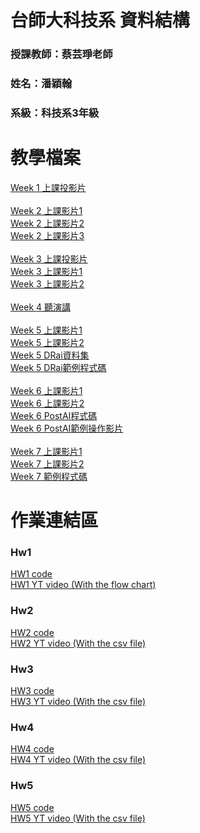 # 台師大科技系 資料結構
### 授課教師：蔡芸琤老師
### 姓名：潘穎翰   
### 系級：科技系3年級  

# 教學檔案
[Week 1 上課投影片](https://docs.google.com/presentation/d/1y1ZQRs9tTKSVSmMAu1hEc6Gj_uPltpSzYILHLE6vu5I/edit#slide=id.g2ba272f3bd1_1_335)<br> 
<br>
[Week 2 上課影片1](https://youtu.be/aC-TLg_ZmgM)<br>
[Week 2 上課影片2](https://youtu.be/yLoiwbIRKAM)<br>
[Week 2 上課影片3](https://youtu.be/926M51lZ6iQ)<br>
<br>
[Week 3 上課投影片](https://docs.google.com/presentation/d/1M50bAuJGmyA6MPLjgHpvcGZ2H0LJn6SIvF6gyjpqanY/edit#slide=id.p)<br>
[Week 3 上課影片1](https://youtu.be/t4muQccoftg)<br>
[Week 3 上課影片2](https://youtu.be/bE5MJv3naMI)<br>
<br>
[Week 4 聽演講](https://pr.ntnu.edu.tw/ntnunews/index.php?mode=data&id=23274)<br>
<br>
[Week 5 上課影片1](https://youtu.be/aBvV2xhU72U)<br>
[Week 5 上課影片2](https://youtu.be/UQLRLz6DDIM)<br>
[Week 5 DRai資料集](https://drive.google.com/drive/folders/1hfbK9NI3vbvVHm0NmfuvZ2w9jkTR4Rx0)<br>
[Week 5 DRai範例程式碼](https://github.com/peculab/autogen_project/tree/main/DRai)<br>
<br>
[Week 6 上課影片1](https://youtu.be/FPFKoPl1nMY)<br>
[Week 6 上課影片2](https://youtu.be/kFBxlTEP9_g)<br>
[Week 6 PostAI程式碼](https://github.com/peculab/autogen_project/blob/main/postAI.py)<br>
[Week 6 PostAI範例操作影片](https://youtu.be/fqOQUihvqko)<br>
<br>
[Week 7 上課影片1](https://youtu.be/5Sbxh9e-9jE)<br>
[Week 7 上課影片2](https://youtu.be/73mlqwoUomg)<br>
[Week 7 範例程式碼](https://github.com/peculab/autogen_project/blob/main/DRai/getPDF.py)<br>

# 作業連結區  
### Hw1
[HW1 code](https://github.com/PanYingHan/Data-structure/tree/main/HW1)<br>
[HW1 YT video (With the flow chart)](https://youtu.be/zQexII8bxBo)
### Hw2
[HW2 code](https://github.com/PanYingHan/Data-structure/tree/main/HW2)<br>
[HW2 YT video (With the csv file)](https://youtu.be/5ae-enYY9FI)
### Hw3
[HW3 code](https://github.com/PanYingHan/Data-structure/tree/main/HW3)<br>
[HW3 YT video (With the csv file)](https://youtu.be/Hj0Dvt7i3Y0)
### Hw4
[HW4 code](https://github.com/PanYingHan/Data-structure/tree/main/HW4)<br>
[HW4 YT video (With the csv file)](https://youtu.be/4te1z8_-9cU)
### Hw5
[HW5 code](https://github.com/PanYingHan/Data-structure/tree/main/HW4)<br>
[HW5 YT video (With the csv file)](https://youtu.be/xpgeDI25Sbk)
